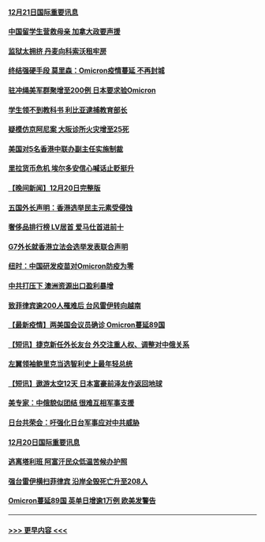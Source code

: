 #### [12月21日国际重要讯息](../pages/prog202/a103299615.md?t=12211900) 
#### [中国留学生营救母亲 加拿大政要声援](../pages/prog202/a103299586.md?t=12211900) 
#### [监狱太拥挤 丹麦向科索沃租牢房](../pages/prog202/a103299559.md?t=12211900) 
#### [终结强硬手段 莫里森：Omicron疫情蔓延 不再封城](../pages/prog202/a103299544.md?t=12211900) 
#### [驻冲绳美军群聚增至200例 日本要求验Omicron](../pages/prog202/a103299491.md?t=12211900) 
#### [学生领不到教科书 利比亚逮捕教育部长](../pages/prog202/a103299470.md?t=12211900) 
#### [疑模仿京阿尼案 大阪诊所火灾增至25死](../pages/prog202/a103299468.md?t=12211900) 
#### [美国对5名香港中联办副主任实施制裁](../pages/prog202/a103299454.md?t=12211900) 
#### [里拉货币危机 埃尔多安信心喊话止贬挺升](../pages/prog202/a103299370.md?t=12211900) 
#### [【晚间新闻】12月20日完整版](../pages/prog202/a103299321.md?t=12211900) 
#### [五国外长声明：香港选举民主元素受侵蚀](../pages/prog202/a103299276.md?t=12211900) 
#### [奢侈品排行榜 LV居首 爱马仕首进前十](../pages/prog202/a103299082.md?t=12211900) 
#### [G7外长就香港立法会选举发表联合声明](../pages/prog202/a103298942.md?t=12211900) 
#### [纽时：中国研发疫苗对Omicron防疫为零](../pages/prog202/a103298932.md?t=12211900) 
#### [中共打压下 澳洲资源出口盈利暴增](../pages/prog202/a103298828.md?t=12211900) 
#### [致菲律宾逾200人罹难后 台风雷伊转向越南](../pages/prog202/a103298752.md?t=12211900) 
#### [【最新疫情】两美国会议员确诊 Omicron蔓延89国](../pages/prog202/a103298743.md?t=12211900) 
#### [【短讯】捷克新任外长友台 外交注重人权、调整对中俄关系](../pages/prog202/a103298725.md?t=12211900) 
#### [左翼领袖鲍里克当选智利史上最年轻总统](../pages/prog202/a103298712.md?t=12211900) 
#### [【短讯】遨游太空12天 日本富豪前泽友作返回地球](../pages/prog202/a103298699.md?t=12211900) 
#### [美专家：中俄貌似团结 很难互相军事支援](../pages/prog202/a103298607.md?t=12211900) 
#### [日台共荣会：吁强化日台军事应对中共威胁](../pages/prog202/a103298656.md?t=12211900) 
#### [12月20日国际重要讯息](../pages/prog202/a103298506.md?t=12211900) 
#### [逃离塔利班 阿富汗民众低温苦候办护照](../pages/prog202/a103298370.md?t=12211900) 
#### [强台雷伊横扫菲律宾 沿岸全毁死亡升至208人](../pages/prog202/a103298354.md?t=12211900) 
#### [Omicron蔓延89国 英单日增逾1万例 欧美发警告](../pages/prog202/a103298315.md?t=12211900) 

----
#### [ >>> 更早内容 <<< ](../indexes/prog202-earlier.md)
